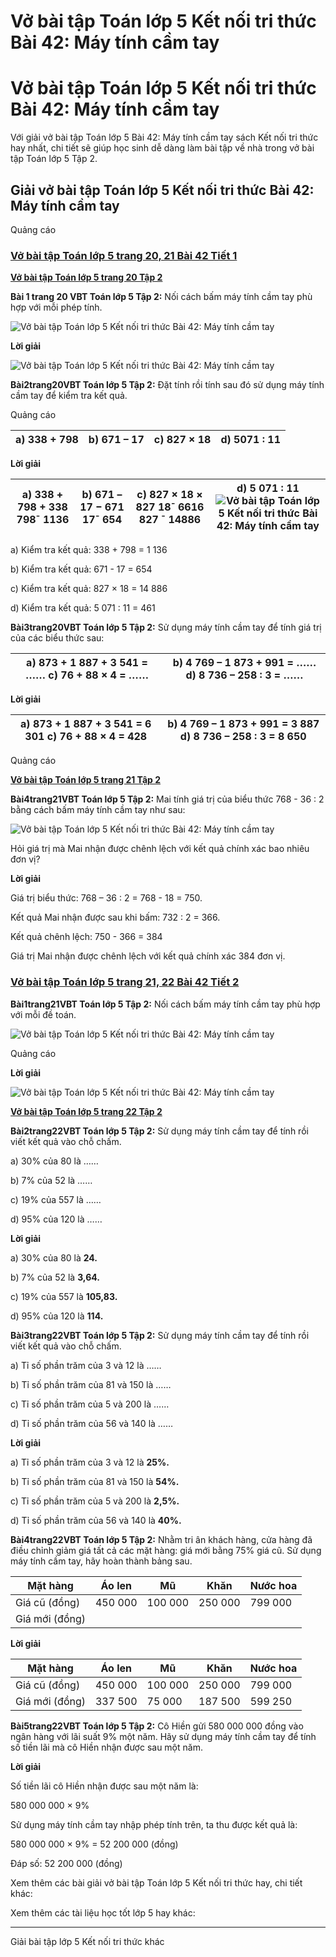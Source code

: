 # Vở bài tập Toán lớp 5 Kết nối tri thức Bài 42: Máy tính cầm tay

# Vở bài tập Toán lớp 5 Kết nối tri thức Bài 42: Máy tính cầm tay

Với giải vở bài tập Toán lớp 5 Bài 42: Máy tính cầm tay sách Kết nối tri thức hay nhất, chi tiết sẽ giúp học sinh dễ dàng làm bài tập về nhà trong vở bài tập Toán lớp 5 Tập 2.

## Giải vở bài tập Toán lớp 5 Kết nối tri thức Bài 42: Máy tính cầm tay

Quảng cáo

### [**Vở bài tập Toán lớp 5 trang 20, 21 Bài 42 Tiết 1**](https://vietjack.com/vbt-toan-5-kn/bai-42-tiet-1-trang-20-tap-2.jsp)

[**Vở bài tập Toán lớp 5 trang 20 Tập 2**](https://vietjack.com/vbt-toan-5-kn/vbt-toan-lop-5-trang-20-tap-2.jsp)

**Bài 1 trang 20 VBT Toán lớp 5 Tập 2:** Nối cách bấm máy tính cầm tay phù hợp với mỗi phép tính.

![Vở bài tập Toán lớp 5 Kết nối tri thức Bài 42: Máy tính cầm tay](https://vietjack.com/vbt-toan-5-kn/images/bai-42-may-tinh-cam-tay-265496.PNG)

**Lời giải**

![Vở bài tập Toán lớp 5 Kết nối tri thức Bài 42: Máy tính cầm tay](https://vietjack.com/vbt-toan-5-kn/images/bai-42-may-tinh-cam-tay-265497.PNG)

**Bài****2****trang****20****VBT Toán lớp 5 Tập 2:** Đặt tính rồi tính sau đó sử dụng máy tính cầm tay để kiểm tra kết quả.

Quảng cáo

a) 338 + 798 | b) 671 – 17 | c) 827 × 18 | d) 5071 : 11  
---|---|---|---  
  
**Lời giải**

a) 338 + 798 + 338 798¯ 1136 |  b) 671 – 17 − 671 17¯ 654 |  c) 827 × 18 × 827 18¯ 6616 827 ¯ 14886 |  d) 5 071 : 11 ![Vở bài tập Toán lớp 5 Kết nối tri thức Bài 42: Máy tính cầm tay](https://vietjack.com/vbt-toan-5-kn/images/bai-42-may-tinh-cam-tay-265498.PNG)  
---|---|---|---  
  
a) Kiểm tra kết quả: 338 + 798 = 1 136

b) Kiểm tra kết quả: 671 - 17 = 654

c) Kiểm tra kết quả: 827 × 18 = 14 886

d) Kiểm tra kết quả: 5 071 : 11 = 461

**Bài****3****trang****20****VBT Toán lớp 5 Tập 2:** Sử dụng máy tính cầm tay để tính giá trị của các biểu thức sau:

a) 873 + 1 887 + 3 541 = ……  c) 76 + 88 × 4 = ……  |  b) 4 769 – 1 873 + 991 = …… d) 8 736 – 258 : 3 = ……  
---|---  
  
**Lời giải**

a) 873 + 1 887 + 3 541 = 6 301  c) 76 + 88 × 4 = 428  |  b) 4 769 – 1 873 + 991 = 3 887 d) 8 736 – 258 : 3 = 8 650  
---|---  
  
Quảng cáo

[**Vở bài tập Toán lớp 5 trang 21 Tập 2**](https://vietjack.com/vbt-toan-5-kn/vbt-toan-lop-5-trang-21-tap-2.jsp)

**Bài****4****trang****21****VBT Toán lớp 5 Tập 2:** Mai tính giá trị của biểu thức 768 - 36 : 2 bằng cách bấm máy tính cầm tay như sau:

![Vở bài tập Toán lớp 5 Kết nối tri thức Bài 42: Máy tính cầm tay](https://vietjack.com/vbt-toan-5-kn/images/bai-42-may-tinh-cam-tay-265499.PNG)

Hỏi giá trị mà Mai nhận được chênh lệch với kết quả chính xác bao nhiêu đơn vị?

**Lời giải**

Giá trị biểu thức: 768 – 36 : 2 = 768 - 18 = 750.

Kết quả Mai nhận được sau khi bấm: 732 : 2 = 366.

Kết quả chênh lệch: 750 - 366 = 384

Giá trị Mai nhận được chênh lệch với kết quả chính xác 384 đơn vị.

### [**Vở bài tập Toán lớp 5 trang 21, 22 Bài 42 Tiết 2**](https://vietjack.com/vbt-toan-5-kn/bai-42-tiet-2-trang-21-tap-2.jsp)

**Bài****1****trang****21****VBT Toán lớp 5 Tập 2:** Nối cách bấm máy tính cầm tay phù hợp với mỗi đề toán.

![Vở bài tập Toán lớp 5 Kết nối tri thức Bài 42: Máy tính cầm tay](https://vietjack.com/vbt-toan-5-kn/images/bai-42-may-tinh-cam-tay-265500.PNG)

Quảng cáo

**Lời giải**

![Vở bài tập Toán lớp 5 Kết nối tri thức Bài 42: Máy tính cầm tay](https://vietjack.com/vbt-toan-5-kn/images/bai-42-may-tinh-cam-tay-265501.PNG)

[**Vở bài tập Toán lớp 5 trang 22 Tập 2**](https://vietjack.com/vbt-toan-5-kn/vbt-toan-lop-5-trang-22-tap-2.jsp)

**Bài****2****trang****22****VBT Toán lớp 5 Tập 2:** Sử dụng máy tính cầm tay để tính rồi viết kết quả vào chỗ chấm.

a) 30% của 80 là ……

b) 7% của 52 là ……

c) 19% của 557 là ……

d) 95% của 120 là ……

**Lời giải**

a) 30% của 80 là **24.**

b) 7% của 52 là **3,64.**

c) 19% của 557 là **105,83.**

d) 95% của 120 là **114.**

**Bài****3****trang****22****VBT Toán lớp 5 Tập 2:** Sử dụng máy tính cầm tay để tính rồi viết kết quả vào chỗ chấm.

a) Tỉ số phần trăm của 3 và 12 là ……

b) Tỉ số phần trăm của 81 và 150 là ……

c) Tỉ số phần trăm của 5 và 200 là ……

d) Tỉ số phần trăm của 56 và 140 là ……

**Lời giải**

a) Tỉ số phần trăm của 3 và 12 là **25%.**

b) Tỉ số phần trăm của 81 và 150 là **54%.**

c) Tỉ số phần trăm của 5 và 200 là **2,5%.**

d) Tỉ số phần trăm của 56 và 140 là **40%.**

**Bài****4****trang****22****VBT Toán lớp 5 Tập 2:** Nhằm tri ân khách hàng, cửa hàng đã điều chỉnh giảm giá tất cả các mặt hàng: giá mới bằng 75% giá cũ. Sử dụng máy tính cầm tay, hãy hoàn thành bảng sau.

Mặt hàng | Áo len | Mũ | Khăn | Nước hoa  
---|---|---|---|---  
Giá cũ (đồng) | 450 000 | 100 000 | 250 000 | 799 000  
Giá mới (đồng) |  |  |  |   
  
**Lời giải**

Mặt hàng | Áo len | Mũ | Khăn | Nước hoa  
---|---|---|---|---  
Giá cũ (đồng) | 450 000 | 100 000 | 250 000 | 799 000  
Giá mới (đồng) | 337 500  | 75 000  | 187 500  | 599 250  
  
**Bài****5****trang****22****VBT Toán lớp 5 Tập 2:** Cô Hiền gửi 580 000 000 đồng vào ngân hàng với lãi suất 9% một năm. Hãy sử dụng máy tính cầm tay để tính số tiền lãi mà cô Hiền nhận được sau một năm.

**Lời giải**

Số tiền lãi cô Hiền nhận được sau một năm là:

580 000 000 × 9%

Sử dụng máy tính cầm tay nhập phép tính trên, ta thu được kết quả là:

580 000 000 × 9% = 52 200 000 (đồng)

Đáp số: 52 200 000 (đồng)

Xem thêm các bài giải vở bài tập Toán lớp 5 Kết nối tri thức hay, chi tiết khác:

Xem thêm các tài liệu học tốt lớp 5 hay khác:

* * *

Giải bài tập lớp 5 Kết nối tri thức khác
